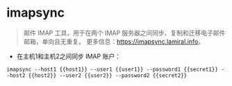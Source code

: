 # imapsync

> 邮件 IMAP 工具，用于在两个 IMAP 服务器之间同步、复制和迁移电子邮件邮箱，单向且无重复。
> 更多信息：<https://imapsync.lamiral.info>。

- 在主机1和主机2之间同步 IMAP 账户：

`imapsync --host1 {{host1}} --user1 {{user1}} --password1 {{secret1}} --host2 {{host2}} --user2 {{user2}} --password2 {{secret2}}`